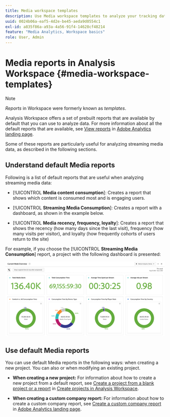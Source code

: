 ```yaml
---
title: Media workspace templates
description: Use Media workspace templates to analyze your tracking data. Choose standard templates for Acquisition or Streaming Media or create your own custom templates.
uuid: 0024b06a-eaf5-4d2e-be45-aeda9d0554c1
exl-id: a835f86a-a93a-4a56-91f4-14628cf48214
feature: "Media Analytics, Workspace basics"
role: User, Admin
---
```

# Media reports in Analysis Workspace {#media-workspace-templates}

>[!NOTE]
>
>*Reports* in Workspace were formerly known as *templates*.

Analysis Workspace offers a set of prebuilt reports that are available by default that you can use to analyze data. For more information about all the default reports that are available, see [View reports](https://experienceleague.adobe.com/docs/analytics/analyze/landing.html?lang=en#menus) in [Adobe Analytics landing page](https://experienceleague.adobe.com/docs/analytics/analyze/landing.html).

Some of these reports are particularly useful for analyzing streaming media data, as described in the following sections.

## Understand default Media reports

Following is a list of default reports that are useful when analyzing streaming media data: 

* [!UICONTROL **Media content consumption**]: Creates a report that shows which content is consumed most and is engaging users.

* [!UICONTROL **Streaming Media Consumption**]: Creates a report with a dashboard, as shown in the example below.

* [!UICONTROL **Media recency, frequency, loyalty**]: Creates a report that shows the recency (how many days since the last visit), frequency (how many visits per visitor), and loyalty (how frequently cohorts of users return to the site)

For example, if you choose the  [!UICONTROL **Streaming Media Consumption**] report, a project with the following dashboard is presented:

![](/help/reporting/assets/aa-workspace.png)

## Use default Media reports

You can use default Media reports in the following ways:
when creating a new project. You can also  or when modifying an existing project. 

* **When creating a new project:** For information about how to create a new project from a default report, see [Create a project from a blank project or a report](https://experienceleague.adobe.com/docs/analytics/analyze/analysis-workspace/build-workspace-project/create-projects.html?lang=en#create-a-project-from-a-blank-project-or-a-report) in [Create projects in Analysis Workspace](https://experienceleague.adobe.com/docs/analytics/analyze/analysis-workspace/build-workspace-project/create-projects.html?lang=en#create-a-project-from-a-blank-project-or-a-report).

* **When creating a custom company report:** For information about how to create a custom company report, see [Create a custom company report](https://experienceleague.adobe.com/docs/analytics/analyze/landing.html?lang=en#company-report) in [Adobe Analytics landing page](https://experienceleague.adobe.com/docs/analytics/analyze/landing.html).
